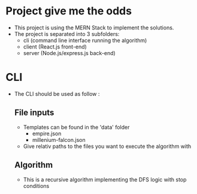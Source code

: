 # Project give me the odds #

- This project is using the MERN Stack to implement the solutions.
- The project is separated into 3 subfolders: 
    - cli (command line interface running the algorithm)
    - client (React.js front-end)
    - server (Node.js/express.js back-end)

# CLI #

- The CLI should be used as follow : 
    ## File inputs ##
    - Templates can be found in the 'data' folder
        - empire.json
        - millenium-falcon.json
    - Give relativ paths to the files you want to execute the algorithm with

    ## Algorithm ##
    - This is a recursive algorithm implementing the DFS logic with stop conditions